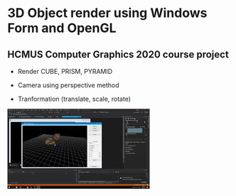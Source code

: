 # 3D Object render using Windows Form and OpenGL

## HCMUS Computer Graphics 2020 course project

* Render CUBE, PRISM, PYRAMID

* Camera using perspective method

* Tranformation (translate, scale, rotate)

[![Everything Is AWESOME](youtube.jpg)](https://www.youtube.com/watch?v=xKei98AIDXY "Everything Is AWESOME")